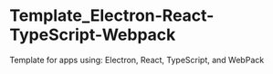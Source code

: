 # Template_Electron-React-TypeScript-Webpack
Template for apps using: Electron, React, TypeScript, and WebPack
